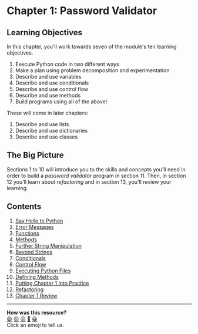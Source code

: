 # Chapter 1: Password Validator

## Learning Objectives

In this chapter, you'll work towards seven of the module's ten learning
objectives.

1. Execute Python code in two different ways
2. Make a plan using problem decomposition and experimentation
3. Describe and use variables
4. Describe and use conditionals
5. Describe and use control flow
6. Describe and use methods
7. Build programs using all of the above!

These will come in later chapters:

1. Describe and use lists
2. Describe and use dictionaries
3. Describe and use classes

## The Big Picture

Sections 1 to 10 will introduce you to the skills and concepts you'll need in
order to build a _password validator_ program in section 11. Then, in section 12
you'll learn about _refactoring_ and in section 13, you'll review your learning.

## Contents

1. [Say Hello to Python](./01_say_hello_to_python.md)
2. [Error Messages](./02_error_messages.md)
3. [Functions](./03_functions.md)
4. [Methods](./04_methods.md)
5. [Further String Manipulation](05_further_string_manipulation.md)
6. [Beyond Strings](./06_beyond_strings.md)
7. [Conditionals](./07_conditionals.md)
8. [Control Flow](./08_control_flow.md)
9. [Executing Python Files](./09_executing_python_files.md)
10. [Defining Methods](./10_defining_functions.md)
11. [Putting Chapter 1 Into
    Practice](./11_putting_chapter_1_into_practice.md)
12. [Refactoring](./12_refactoring.md)
13. [Chapter 1 Review](./13_review_learning.md)


<!-- BEGIN GENERATED SECTION DO NOT EDIT -->

---

**How was this resource?**  
[😫](https://airtable.com/shrUJ3t7KLMqVRFKR?prefill_Repository=makersacademy%2Fpython_foundations&prefill_File=chapter1%2FREADME.md&prefill_Sentiment=😫) [😕](https://airtable.com/shrUJ3t7KLMqVRFKR?prefill_Repository=makersacademy%2Fpython_foundations&prefill_File=chapter1%2FREADME.md&prefill_Sentiment=😕) [😐](https://airtable.com/shrUJ3t7KLMqVRFKR?prefill_Repository=makersacademy%2Fpython_foundations&prefill_File=chapter1%2FREADME.md&prefill_Sentiment=😐) [🙂](https://airtable.com/shrUJ3t7KLMqVRFKR?prefill_Repository=makersacademy%2Fpython_foundations&prefill_File=chapter1%2FREADME.md&prefill_Sentiment=🙂) [😀](https://airtable.com/shrUJ3t7KLMqVRFKR?prefill_Repository=makersacademy%2Fpython_foundations&prefill_File=chapter1%2FREADME.md&prefill_Sentiment=😀)  
Click an emoji to tell us.

<!-- END GENERATED SECTION DO NOT EDIT -->
